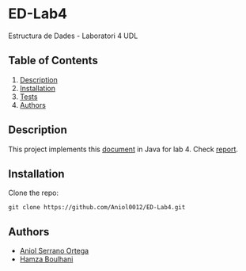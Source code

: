# ED-Lab4
Estructura de Dades - Laboratori 4 UDL

## Table of Contents
1. [Description](#description)
2. [Installation](#installation)
3. [Tests](#tests)
4. [Authors](#authors)


## Description

This project implements this [document](./Laboratorio%204%20-%20Enunciado%20_v2_.pdf) in Java for lab 4. Check [report](./Informe_Lab4_Aniol_Hamza.pdf).

## Installation
Clone the repo:

````shell
git clone https://github.com/Aniol0012/ED-Lab4.git
````


<!--
TODO: Tests
## Tests

There are 2 type of tests, one for `Triplets` and the other one for `HeapQueue`:

- [TripletTest](./PriorityQueue/src/heaps/TripletTest.java)
- [HeapQueue](./PriorityQueue/src/heaps/PriorityQueueTest.java)

-->


## Authors
- [Aniol Serrano Ortega](https://github.com/Aniol0012)
- [Hamza Boulhani](https://github.com/Jamshaa)
